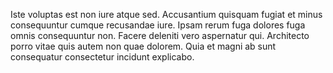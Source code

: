 Iste voluptas est non iure atque sed. Accusantium quisquam fugiat et minus consequuntur cumque recusandae iure. Ipsam rerum fuga dolores fuga omnis consequuntur non. Facere deleniti vero aspernatur qui. Architecto porro vitae quis autem non quae dolorem. Quia et magni ab sunt consequatur consectetur incidunt explicabo.